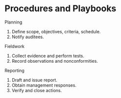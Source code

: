 # Procedures and Playbooks
Planning
1. Define scope, objectives, criteria, schedule.  
2. Notify auditees.  

Fieldwork
1. Collect evidence and perform tests.  
2. Record observations and nonconformities.  

Reporting
1. Draft and issue report.  
2. Obtain management responses.  
3. Verify and close actions.
